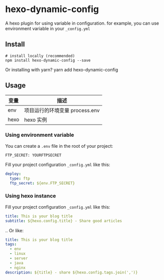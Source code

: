 # hexo-dynamic-config

A hexo plugin for using variable in configuration.
for example, you can use environment variable in your `_config.yml`

## Install

```shell
# install locally (recommended)
npm install hexo-dynamic-config --save
```

Or installing with yarn? yarn add hexo-dynamic-config

## Usage

| 变量 | 描述                           |
| ---- | ------------------------------ |
| env  | 项目运行的环境变量 process.env |
| hexo | hexo 实例                      |

### Using environment variable

You can create a `.env` file in the root of your project:

```dosini
FTP_SECRET: YOURFTPSECRET
```

Fill your project configuration `_config.yml` like this:

```yml
deploy:
  type: ftp
  ftp_secret: ${env.FTP_SECRET}
```

### Using hexo instance

Fill your project configuration `_config.yml` like this:

```yml
title: This is your blog title
subtitle: ${hexo.config.title} - Share good articles
```

.. Or like:

```yml
title: This is your blog title
tags:
  - env
  - linux
  - server
  - java
  - nginx
description: ${title} - share ${hexo.config.tags.join(',')}
```
